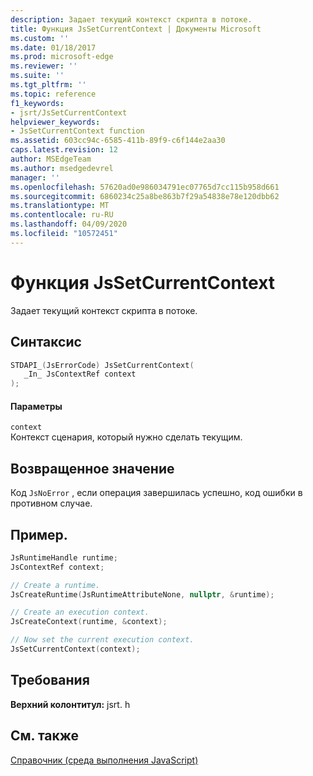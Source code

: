 ```yaml
---
description: Задает текущий контекст скрипта в потоке.
title: Функция JsSetCurrentContext | Документы Microsoft
ms.custom: ''
ms.date: 01/18/2017
ms.prod: microsoft-edge
ms.reviewer: ''
ms.suite: ''
ms.tgt_pltfrm: ''
ms.topic: reference
f1_keywords:
- jsrt/JsSetCurrentContext
helpviewer_keywords:
- JsSetCurrentContext function
ms.assetid: 603cc94c-6585-411b-89f9-c6f144e2aa30
caps.latest.revision: 12
author: MSEdgeTeam
ms.author: msedgedevrel
manager: ''
ms.openlocfilehash: 57620ad0e986034791ec07765d7cc115b958d661
ms.sourcegitcommit: 6860234c25a8be863b7f29a54838e78e120dbb62
ms.translationtype: MT
ms.contentlocale: ru-RU
ms.lasthandoff: 04/09/2020
ms.locfileid: "10572451"
---
```

# Функция JsSetCurrentContext
Задает текущий контекст скрипта в потоке.  
  
## Синтаксис  
  
```cpp  
STDAPI_(JsErrorCode) JsSetCurrentContext(  
   _In_ JsContextRef context  
);  
```  
  
#### Параметры  
 `context`  
 Контекст сценария, который нужно сделать текущим.  
  
## Возвращенное значение  
 Код `JsNoError` , если операция завершилась успешно, код ошибки в противном случае.  

## Пример.

```cpp
JsRuntimeHandle runtime;
JsContextRef context;

// Create a runtime.
JsCreateRuntime(JsRuntimeAttributeNone, nullptr, &runtime);

// Create an execution context.
JsCreateContext(runtime, &context);

// Now set the current execution context.
JsSetCurrentContext(context);
```

## Требования  
 **Верхний колонтитул:** jsrt. h  
  
## См. также  
 [Справочник (среда выполнения JavaScript)](../chakra-hosting/reference-javascript-runtime.md)